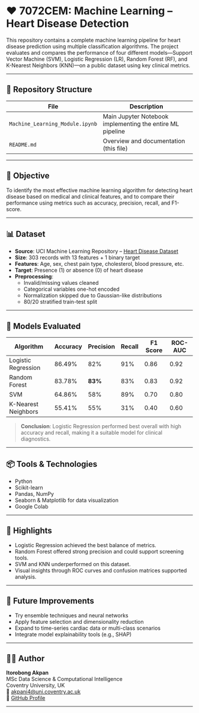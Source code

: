 
# ❤️ 7072CEM: Machine Learning – Heart Disease Detection

This repository contains a complete machine learning pipeline for heart disease prediction using multiple classification algorithms. The project evaluates and compares the performance of four different models—Support Vector Machine (SVM), Logistic Regression (LR), Random Forest (RF), and K-Nearest Neighbors (KNN)—on a public dataset using key clinical metrics.

---

## 📁 Repository Structure

| File                            | Description                                                      |
|---------------------------------|------------------------------------------------------------------|
| `Machine_Learning_Module.ipynb` | Main Jupyter Notebook implementing the entire ML pipeline        |
| `README.md`                     | Overview and documentation (this file)                          |

---

## 🎯 Objective

To identify the most effective machine learning algorithm for detecting heart disease based on medical and clinical features, and to compare their performance using metrics such as accuracy, precision, recall, and F1-score.

---

## 📊 Dataset

- **Source**: UCI Machine Learning Repository – [Heart Disease Dataset](https://archive.ics.uci.edu/ml/datasets/Heart+Disease)
- **Size**: 303 records with 13 features + 1 binary target
- **Features**: Age, sex, chest pain type, cholesterol, blood pressure, etc.
- **Target**: Presence (1) or absence (0) of heart disease
- **Preprocessing**: 
  - Invalid/missing values cleaned
  - Categorical variables one-hot encoded
  - Normalization skipped due to Gaussian-like distributions
  - 80/20 stratified train-test split

---

## 🤖 Models Evaluated

| Algorithm          | Accuracy | Precision | Recall | F1 Score | ROC-AUC |
|--------------------|----------|-----------|--------|----------|---------|
| Logistic Regression| 86.49%   | 82%       | 91%    | 0.86     | 0.92    |
| Random Forest      | 83.78%   | **83%**   | 83%    | 0.83     | 0.92    |
| SVM                | 64.86%   | 58%       | 89%    | 0.70     | 0.80    |
| K-Nearest Neighbors| 55.41%   | 55%       | 31%    | 0.40     | 0.60    |

> **Conclusion**: Logistic Regression performed best overall with high accuracy and recall, making it a suitable model for clinical diagnostics.

---

## 📦 Tools & Technologies

- Python
- Scikit-learn
- Pandas, NumPy
- Seaborn & Matplotlib for data visualization
- Google Colab

---

## 📌 Highlights

- Logistic Regression achieved the best balance of metrics.
- Random Forest offered strong precision and could support screening tools.
- SVM and KNN underperformed on this dataset.
- Visual insights through ROC curves and confusion matrices supported analysis.

---

## 🚀 Future Improvements

- Try ensemble techniques and neural networks
- Apply feature selection and dimensionality reduction
- Expand to time-series cardiac data or multi-class scenarios
- Integrate model explainability tools (e.g., SHAP)

---

## 🧑‍💻 Author

**Itorobong Akpan**  
MSc Data Science & Computational Intelligence  
Coventry University, UK  
📧 akpani4@uni.coventry.ac.uk  
🔗 [GitHub Profile](https://github.com/akpanitorobong)

---
